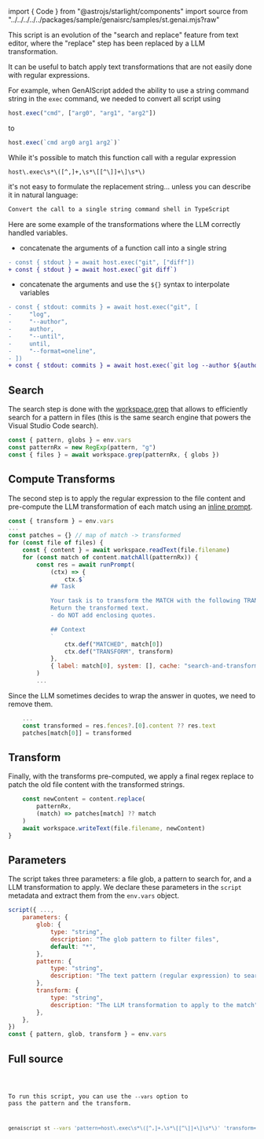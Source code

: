 
import { Code } from "@astrojs/starlight/components"
import source from "../../../../../packages/sample/genaisrc/samples/st.genai.mjs?raw"

This script is an evolution of the "search and replace" feature from text editor,
where the "replace" step has been replaced by a LLM transformation.

It can be useful to batch apply text transformations that are not easily done with
regular expressions.

For example, when GenAIScript added the ability to use a string command string in
the `exec` command, we needed to convert all script using

```js
host.exec("cmd", ["arg0", "arg1", "arg2"])
```

to

```js
host.exec(`cmd arg0 arg1 arg2`)`
```

While it's possible to match this function call with a regular expression

```regex
host\.exec\s*\([^,]+,\s*\[[^\]]+\]\s*\)
```

it's not easy to formulate the replacement string... unless you can describe it in natural language:

```txt
Convert the call to a single string command shell in TypeScript
```

Here are some example of the transformations where the LLM correctly handled variables.

-   concatenate the arguments of a function call into a single string

```diff wrap
- const { stdout } = await host.exec("git", ["diff"])
+ const { stdout } = await host.exec(`git diff`)
```

-   concatenate the arguments and use the `${}` syntax to interpolate variables

```diff wrap
- const { stdout: commits } = await host.exec("git", [
-     "log",
-     "--author",
-     author,
-     "--until",
-     until,
-     "--format=oneline",
- ])
+ const { stdout: commits } = await host.exec(`git log --author ${author} --until ${until} --format=oneline`)
```

## Search

The search step is done with the [workspace.grep](/genaiscript/reference/scripts/files)
that allows to efficiently search for a pattern in files (this is the same search engine
that powers the Visual Studio Code search).

```js "workspace.grep"
const { pattern, globs } = env.vars
const patternRx = new RegExp(pattern, "g")
const { files } = await workspace.grep(patternRx, { globs })
```

## Compute Transforms

The second step is to apply the regular expression to the file content
and pre-compute the LLM transformation of each match using an [inline prompt](/genaiscript/reference/scripts/inline-prompts).

```js
const { transform } = env.vars
...
const patches = {} // map of match -> transformed
for (const file of files) {
    const { content } = await workspace.readText(file.filename)
    for (const match of content.matchAll(patternRx)) {
        const res = await runPrompt(
            (ctx) => {
                ctx.$`
            ## Task

            Your task is to transform the MATCH with the following TRANSFORM.
            Return the transformed text.
            - do NOT add enclosing quotes.

            ## Context
            `
                ctx.def("MATCHED", match[0])
                ctx.def("TRANSFORM", transform)
            },
            { label: match[0], system: [], cache: "search-and-transform" }
        )
        ...
```

Since the LLM sometimes decides to wrap the answer in quotes, we need to remove them.

```js
    ...
    const transformed = res.fences?.[0].content ?? res.text
    patches[match[0]] = transformed
```

## Transform

Finally, with the transforms pre-computed, we apply a final regex replace to
patch the old file content with the transformed strings.

```js
    const newContent = content.replace(
        patternRx,
        (match) => patches[match] ?? match
    )
    await workspace.writeText(file.filename, newContent)
}
```

## Parameters

The script takes three parameters: a file glob, a pattern to search for, and a LLM transformation to apply.
We declare these parameters in the `script` metadata and extract them from the `env.vars` object.

```js
script({ ...,
    parameters: {
        glob: {
            type: "string",
            description: "The glob pattern to filter files",
            default: "*",
        },
        pattern: {
            type: "string",
            description: "The text pattern (regular expression) to search for",
        },
        transform: {
            type: "string",
            description: "The LLM transformation to apply to the match",
        },
    },
})
const { pattern, glob, transform } = env.vars
```

## Full source

<Code code={source} wrap={true} lang="ts" title="st.genai.mts" />

To run this script, you can use the `--vars` option to pass the pattern and the transform.

```sh wrap
genaiscript st --vars 'pattern=host\.exec\s*\([^,]+,\s*\[[^\]]+\]\s*\)' 'transform=Convert the call to a single string command shell in TypeScript'
```
